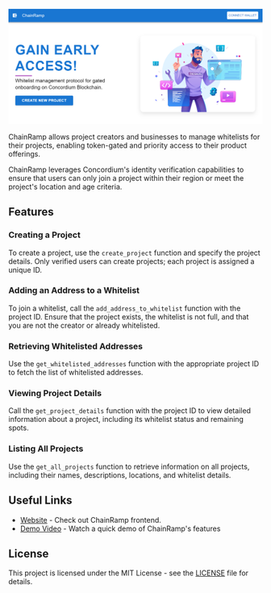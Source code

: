 
![ChainRamp Homepage](https://github.com/byZodac/ChainRamp/blob/main/src/assets/chainramp.png)

ChainRamp allows project creators and businesses to manage whitelists for their projects, enabling token-gated and priority access to their product offerings. 

ChainRamp leverages Concordium's identity verification capabilities to ensure that users can only join a project within their region or meet the project's location and age criteria.

## Features

### Creating a Project
To create a project, use the `create_project` function and specify the project details. Only verified users can create projects; each project is assigned a unique ID.

### Adding an Address to a Whitelist
To join a whitelist, call the `add_address_to_whitelist` function with the project ID. Ensure that the project exists, the whitelist is not full, and that you are not the creator or already whitelisted.

### Retrieving Whitelisted Addresses
Use the `get_whitelisted_addresses` function with the appropriate project ID to fetch the list of whitelisted addresses.

### Viewing Project Details
Call the `get_project_details` function with the project ID to view detailed information about a project, including its whitelist status and remaining spots.

### Listing All Projects
Use the `get_all_projects` function to retrieve information on all projects, including their names, descriptions, locations, and whitelist details.

## Useful Links

- [Website](https://chainramp.netlify.app/) - Check out ChainRamp frontend.
- [Demo Video](https://www.loom.com/share/e609579814074fbd82782bb638a907f4?sid=15b6081e-2b82-42ca-9f46-d8ab4280e57f) - Watch a quick demo of ChainRamp's features



## License
This project is licensed under the MIT License - see the [LICENSE](LICENSE) file for details.
